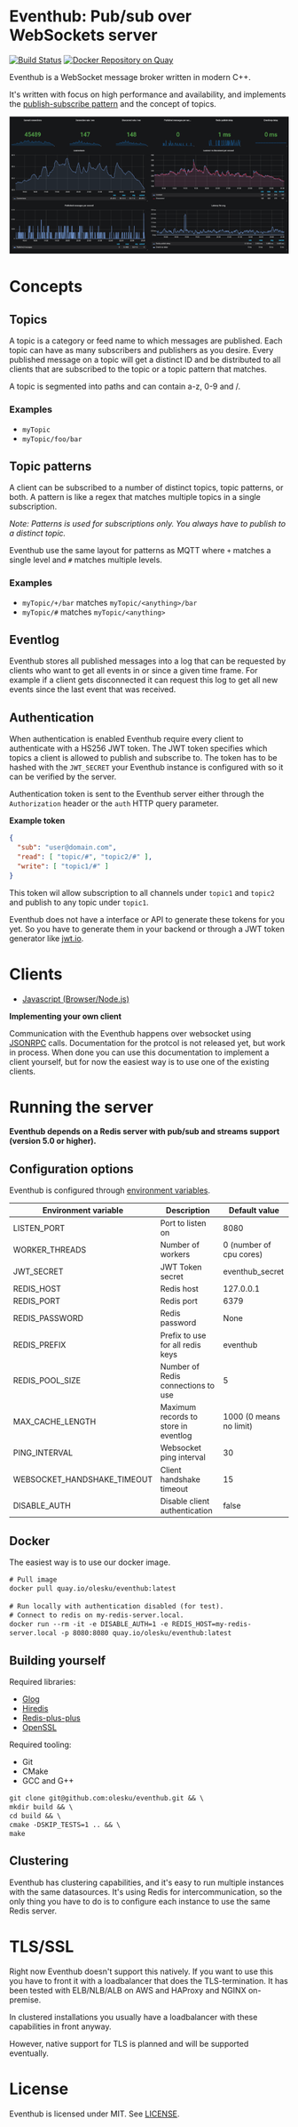# Eventhub: Pub/sub over WebSockets server
[![Build Status](https://travis-ci.com/olesku/eventhub.svg?branch=master)](https://travis-ci.com/olesku/eventhub)
[![Docker Repository on Quay](https://quay.io/repository/olesku/eventhub/status "Docker Repository on Quay")](https://quay.io/repository/olesku/eventhub)

Eventhub is a WebSocket message broker written in modern C++.

It's written with focus on high performance and availability, and implements the [publish-subscribe pattern](https://en.wikipedia.org/wiki/Publish%E2%80%93subscribe_pattern) and the concept of topics.

![Preview](./docs/images/grafana_dashboard_thumb.png)

# Concepts
## Topics

A topic is a category or feed name to which messages are published. Each topic can have as many subscribers and publishers as you desire. Every published message on a topic will get a distinct ID and be distributed to all clients that are subscribed to the topic or a topic pattern that matches.

A topic is segmented into paths and can contain a-z, 0-9 and /.

### Examples ###
* ```myTopic```
* ```myTopic/foo/bar```

## Topic patterns

A client can be subscribed to a number of distinct topics, topic patterns, or both.
A pattern is like a regex that matches multiple topics in a single subscription.

*Note: Patterns is used for subscriptions only. You always have to publish to a distinct topic.*

Eventhub use the same layout for patterns as MQTT where ```+``` matches a single level and ```#``` matches multiple levels.

### Examples
* ```myTopic/+/bar``` matches ```myTopic/<anything>/bar```
* ```myTopic/#``` matches ```myTopic/<anything>```


## Eventlog
Eventhub stores all published messages into a log that can be requested by clients who want to get all events in or since a given time frame. For example if a client gets disconnected it can request this log to get all new events since the last event that was received.

## Authentication

When authentication is enabled Eventhub require every client to authenticate with a HS256 JWT token. The JWT token specifies which topics a client is allowed to publish and subscribe to. The token has to be hashed with the ```JWT_SECRET``` your Eventhub instance is configured with so it can be verified by the server.

Authentication token is sent to the Eventhub server either through the `Authorization` header or the ```auth``` HTTP query parameter.

**Example token**
```json
{
  "sub": "user@domain.com",
  "read": [ "topic/#", "topic2/#" ],
  "write": [ "topic1/#" ]
}
```

This token wil allow subscription to all channels under ```topic1``` and ```topic2``` and publish to any topic under ```topic1```.

Eventhub does not have a interface or API to generate these tokens for you yet. So you have to generate them in your backend or through a JWT token generator like [jwt.io](https://jwt.io/).

# Clients
* [Javascript (Browser/Node.js)](https://github.com/olesku/eventhub-jsclient)

**Implementing your own client**

Communication with the Eventhub happens over websocket using [JSONRPC](https://www.jsonrpc.org/specification) calls.
Documentation for the protcol is not released yet, but work in process. When done you can use this documentation to implement a client yourself, but for now the easiest way is to use one of the existing clients.

# Running the server

**Eventhub depends on a Redis server with pub/sub and streams support (version 5.0 or higher).**

## Configuration options
Eventhub is configured through [environment variables](https://en.wikipedia.org/wiki/Environment_variable).

|Environment variable         |Description                          |Default value           |
|-----------------------------|-------------------------------------|------------------------|
|LISTEN_PORT                  | Port to listen on                   | 8080
|WORKER_THREADS               | Number of workers                   | 0 (number of cpu cores)
|JWT_SECRET                   | JWT Token secret                    | eventhub_secret
|REDIS_HOST                   | Redis host                          | 127.0.0.1
|REDIS_PORT                   | Redis port                          | 6379
|REDIS_PASSWORD               | Redis password                      | None
|REDIS_PREFIX                 | Prefix to use for all redis keys    | eventhub
|REDIS_POOL_SIZE              | Number of Redis connections to use  | 5
|MAX_CACHE_LENGTH             | Maximum records to store in eventlog| 1000 (0 means no limit)
|PING_INTERVAL                | Websocket ping interval             | 30
|WEBSOCKET_HANDSHAKE_TIMEOUT  | Client handshake timeout            | 15
|DISABLE_AUTH                 | Disable client authentication       | false

## Docker
The easiest way is to use our docker image.

```
# Pull image
docker pull quay.io/olesku/eventhub:latest

# Run locally with authentication disabled (for test).
# Connect to redis on my-redis-server.local.
docker run --rm -it -e DISABLE_AUTH=1 -e REDIS_HOST=my-redis-server.local -p 8080:8080 quay.io/olesku/eventhub:latest
```

## Building yourself

Required libraries:
* [Glog](https://github.com/google/glog)
* [Hiredis](https://github.com/redis/hiredis)
* [Redis-plus-plus](https://github.com/sewenew/redis-plus-plus)
* [OpenSSL](https://www.openssl.org/)

Required tooling:
* Git
* CMake
* GCC and G++

```
git clone git@github.com:olesku/eventhub.git && \
mkdir build && \
cd build && \
cmake -DSKIP_TESTS=1 .. && \
make
```

## Clustering
Eventhub has clustering capabilities, and it's easy to run multiple instances with the same datasources.
It's using Redis for intercommunication, so the only thing you have to do is to configure each instance to use the same Redis server.

# TLS/SSL
Right now Eventhub doesn't support this natively. If you want to use this you have to front it with a loadbalancer that does the TLS-termination. It has been tested with ELB/NLB/ALB on AWS and HAProxy and NGINX on-premise.

In clustered installations you usually have a loadbalancer with these capabilities in front anyway.

However, native support for TLS is planned and will be supported eventually.

# License
Eventhub is licensed under MIT. See [LICENSE](https://github.com/olesku/eventhub/blob/LICENSE).